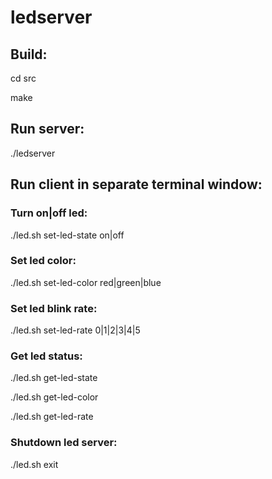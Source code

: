 # ledserver

## Build:
cd src

make

## Run server:
./ledserver

## Run client in separate terminal window:
### Turn on|off led:
./led.sh set-led-state on|off
### Set led color:
./led.sh set-led-color red|green|blue
### Set led blink rate:
./led.sh set-led-rate 0|1|2|3|4|5
### Get led status:
./led.sh get-led-state

./led.sh get-led-color

./led.sh get-led-rate

### Shutdown led server:
./led.sh exit

